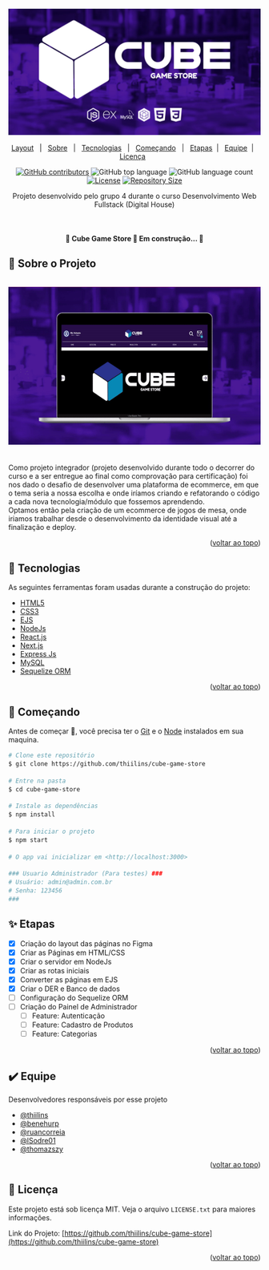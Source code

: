 <div id="top">

</div>

<!-- PROJECT LOGO -->
<br />
<div align="center">
  <a href="https://github.com/thiilins/cube-game-store">
    <img src="./.github/logo.jpg" alt="Logo">
  </a>
<p align="center" target="_blank">
    <a href="https://tgbr.site/cube_layout">Layout</a> &#xa0; | &#xa0;
    <a href="#dart-sobre">Sobre</a> &#xa0; | &#xa0;
  <a href="#rocket-tecnologias">Tecnologias</a> &#xa0; | &#xa0;
  <a href="#checkered_flag-começando">Começando</a> &#xa0;  | &#xa0; 
  <a href="#sparkles-etapas">Etapas</a> &#xa0;| &#xa0;
  <a href="#heavy_check_mark-equipe">Equipe</a> &#xa0;| &#xa0;
  <a href="#memo-licença">Licença</a> &#xa0 
</p>

[![GitHub contributors](https://img.shields.io/github/contributors/thiilins/cube-game-store?color=280E4D&style=for-the-badge)](https://github.com/thiilins/cube-game-store/graphs/contributors)
![GitHub top language](https://img.shields.io/github/languages/top/thiilins/cube-game-store?color=280E4D&style=for-the-badge)
![GitHub language count](https://img.shields.io/github/languages/count/thiilins/cube-game-store?color=280E4D&style=for-the-badge)
[![License](https://img.shields.io/github/license/thiilins/cube-game-store?color=280E4D&style=for-the-badge)](https://github.com/thiilins/cube-game-store/blob/main/LICENSE)
[![Repository Size](https://img.shields.io/github/repo-size/thiilins/cube-game-store?style=for-the-badge&color=280E4D)](https://img.shields.io/github/repo-size/thiilins/cube-game-store?style=for-the-badge&color=ef5350)

  <p align="center">
    Projeto desenvolvido pelo grupo 4 durante o curso Desenvolvimento Web Fullstack  (Digital House)
    <br />
    <!-- <a href="https://github.com/thiilins/cube-game-store"><strong>Explore the docs »</strong></a> -->
    
  </p>
</div>

<br>

<h4 align="center"> 
	🚧  <strong>Cube Game Store 🚀 Em construção...  </strong>🚧
</h4>

## :dart: Sobre o Projeto

<br>
<div align="center">
<img  src="./.github/preview.gif" alt="Logo">
</div>
<br>
<br>
Como projeto integrador (projeto desenvolvido durante todo o decorrer do curso e a ser entregue ao final como comprovação para certificação) foi nos dado o desafio de desenvolver uma plataforma de ecommerce, em que o tema seria a nossa escolha e onde iríamos criando e refatorando o código a cada nova tecnologia/módulo que fossemos aprendendo.
<br>
Optamos então pela criação de um ecommerce de jogos de mesa, onde iriamos trabalhar desde o desenvolvimento da identidade visual até a finalização e deploy.

<p align="right">(<a href="#top">voltar ao topo</a>)</p>

## :rocket: Tecnologias

As seguintes ferramentas foram usadas durante a construção do projeto:
&#xa0;

- [HTML5]()
- [CSS3]()
- [EJS]()
- [NodeJs](https://nodejs.org/en/)
- [React.js](https://reactjs.org/)
- [Next.js](https://nextjs.org/)
- [Express Js](https://expressjs.com/)
- [MySQL](https://www.mysql.com)
- [Sequelize ORM](https://sequelize.org)

<p align="right">(<a href="#top">voltar ao topo</a>)</p>

## :checkered_flag: Começando

Antes de começar :checkered_flag:, você precisa ter o [Git](https://git-scm.com) e o [Node](https://nodejs.org/en/) instalados em sua maquina.

```bash
# Clone este repositório
$ git clone https://github.com/thiilins/cube-game-store

# Entre na pasta
$ cd cube-game-store

# Instale as dependências
$ npm install

# Para iniciar o projeto
$ npm start

# O app vai inicializar em <http://localhost:3000>

### Usuario Administrador (Para testes) ###
# Usuário: admin@admin.com.br
# Senha: 123456
###
```

## :sparkles: Etapas

- [x] Criação do layout das páginas no Figma
- [x] Criar as Páginas em HTML/CSS
- [x] Criar o servidor em NodeJs
- [x] Criar as rotas iniciais
- [x] Converter as páginas em EJS
- [x] Criar o DER e Banco de dados
- [ ] Configuração do Sequelize ORM
- [ ] Criação do Painel de Administrador
  - [ ] Feature: Autenticação
  - [ ] Feature: Cadastro de Produtos
  - [ ] Feature: Categorias

<p align="right">(<a href="#top">voltar ao topo</a>)</p>

## :heavy_check_mark: Equipe

Desenvolvedores responsáveis por esse projeto

- [@thiilins](https://github.com/thiilins)
- [@benehurp](https://github.com/benehurp)
- [@ruancorreia](https://github.com/ruancorreia)
- [@lSodre01](https://github.com/lSodre01)
- [@thomazszy](https://github.com/thomazszy)

<p align="right">(<a href="#top">voltar ao topo</a>)</p>

<!-- LICENSE -->

## :memo: Licença

Este projeto está sob licença MIT. Veja o arquivo `LICENSE.txt` para maiores informações.

Link do Projeto: [https://github.com/thiilins/cube-game-store](https://github.com/thiilins/cube-game-store)

<p align="right">(<a href="#top">voltar ao topo</a>)</p>
